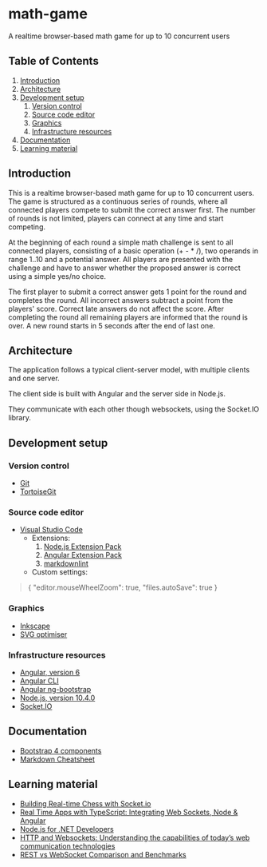 # math-game

A realtime browser-based math game for up to 10 concurrent users

## Table of Contents

1. [Introduction](#introduction)
2. [Architecture](#architecture)
3. [Development setup](#development-setup)
    1. [Version control](#version-control)
    2. [Source code editor](#source-code-editor)
    3. [Graphics](#graphics)
    4. [Infrastructure resources](#infrastructure-resources)
4. [Documentation](#documentation)
5. [Learning material](#learning-material)

## Introduction

This is a realtime browser-based math game for up to 10 concurrent users. The game is structured as a continuous series of rounds, where all connected players compete to submit the correct answer first. The number of rounds is not limited, players can connect at any time and start competing.

At the beginning of each round a simple math challenge is sent to all connected players, consisting of a basic operation (+ - * /), two operands in range 1..10 and a potential answer. All players are presented with the challenge and have to answer whether the proposed answer is correct using a simple yes/no choice.

The first player to submit a correct answer gets 1 point for the round and completes the round. All incorrect answers subtract a point from the players' score. Correct late answers do not affect the score. After completing the round all remaining players are informed that the round is over. A new round starts in 5 seconds after the end of last one.

## Architecture

The application follows a typical client-server model, with multiple clients and one server.

The client side is built with Angular and the server side in Node.js.

They communicate with each other though websockets, using the Socket.IO library.

## Development setup

### Version control

* [Git](https://git-scm.com/)
* [TortoiseGit](https://tortoisegit.org/)

### Source code editor

* [Visual Studio Code](https://code.visualstudio.com/)
  * Extensions:
    1. [Node.js Extension Pack](https://marketplace.visualstudio.com/items?itemName=waderyan.nodejs-extension-pack)
    1. [Angular Extension Pack](https://marketplace.visualstudio.com/items?itemName=doggy8088.angular-extension-pack)
    1. [markdownlint](https://marketplace.visualstudio.com/items?itemName=DavidAnson.vscode-markdownlint)
  * Custom settings:

> {
>   "editor.mouseWheelZoom": true,
>   "files.autoSave": true
> }

### Graphics

* [Inkscape](https://inkscape.org/)
* [SVG optimiser](http://petercollingridge.appspot.com/svg-optimiser)

### Infrastructure resources

* [Angular, version 6](https://angular.io/)
* [Angular CLI](https://cli.angular.io/)
* [Angular ng-bootstrap](https://ng-bootstrap.github.io/)
* [Node.js, version 10.4.0](https://nodejs.org/)
* [Socket.IO](https://socket.io/)

## Documentation

* [Bootstrap 4 components](https://getbootstrap.com/docs/4.0/components/alerts/)
* [Markdown Cheatsheet](https://github.com/adam-p/markdown-here/wiki/Markdown-Cheatsheet)

## Learning material

* [Building Real-time Chess with Socket.io](http://dwcares.com/2015/10/21/realchess/)
* [Real Time Apps with TypeScript: Integrating Web Sockets, Node & Angular](https://medium.com/dailyjs/real-time-apps-with-typescript-integrating-web-sockets-node-angular-e2b57cbd1ec1)
* [Node.js for .NET Developers](https://app.pluralsight.com/library/courses/nodejs-dotnet-developers/)
* [HTTP and Websockets: Understanding the capabilities of today’s web communication technologies](https://medium.com/platform-engineer/web-api-design-35df8167460)
* [REST vs WebSocket Comparison and Benchmarks](http://blog.arungupta.me/rest-vs-websocket-comparison-benchmarks/)